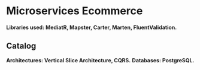 # Microservices Ecommerce

**Libraries used: MediatR, Mapster, Carter, Marten, FluentValidation.**

## Catalog

**Architectures: Vertical Slice Architecture, CQRS.**
**Databases: PostgreSQL.**
